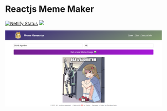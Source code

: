 # Reactjs Meme Maker

[![Netlify Status](https://api.netlify.com/api/v1/badges/188b6fd3-236d-4388-932f-9d7965490f82/deploy-status)](https://app.netlify.com/sites/reactjs-meme-maker/deploys)
[![](https://img.shields.io/badge/Live%20Website%20Link%20~%20-reactjs~meme~maker.netlify.app-brightgreen&style=flat)](https://reactjs-meme-maker.netlify.app/)

<img width="1834" alt="github readme" src="https://raw.githubusercontent.com/dvlprkrishna/meme_generator/master/reactjs-meme-maker.netlify.app.png">
